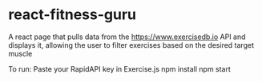# react-fitness-guru
A react page that pulls data from the https://www.exercisedb.io API and displays it, allowing the user to filter exercises based on the desired target muscle

To run:
  Paste your RapidAPI key in Exercise.js
  npm install
  npm start
